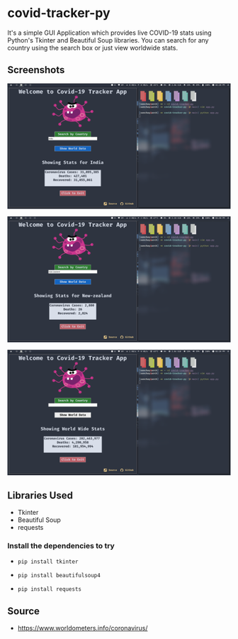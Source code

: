 # covid-tracker-py
It's a simple GUI Application which provides live COVID-19 stats using Python's Tkinter and Beautiful Soup libraries.
You can search for any country using the search box or just view worldwide stats.



## Screenshots



![country1](shots/1.png)

![country2](shots/2.png)

![world](shots/3.png)




## Libraries Used

* Tkinter
* Beautiful Soup
* requests

### Install the dependencies to try

* `pip install tkinter`

* `pip install beautifulsoup4`

* `pip install requests`




## Source

* https://www.worldometers.info/coronavirus/

